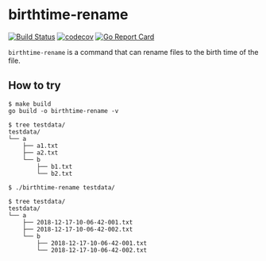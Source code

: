# birthtime-rename

[![Build Status](https://travis-ci.com/hioki-daichi/birthtime-rename.svg?branch=master)](https://travis-ci.com/hioki-daichi/birthtime-rename)
[![codecov](https://codecov.io/gh/hioki-daichi/birthtime-rename/branch/master/graph/badge.svg)](https://codecov.io/gh/hioki-daichi/birthtime-rename)
[![Go Report Card](https://goreportcard.com/badge/github.com/hioki-daichi/birthtime-rename)](https://goreportcard.com/report/github.com/hioki-daichi/birthtime-rename)

`birthtime-rename` is a command that can rename files to the birth time of the file.

## How to try

```shell-session
$ make build
go build -o birthtime-rename -v

$ tree testdata/
testdata/
└── a
    ├── a1.txt
    ├── a2.txt
    └── b
        ├── b1.txt
        └── b2.txt

$ ./birthtime-rename testdata/

$ tree testdata/
testdata/
└── a
    ├── 2018-12-17-10-06-42-001.txt
    ├── 2018-12-17-10-06-42-002.txt
    └── b
        ├── 2018-12-17-10-06-42-001.txt
        └── 2018-12-17-10-06-42-002.txt
```
